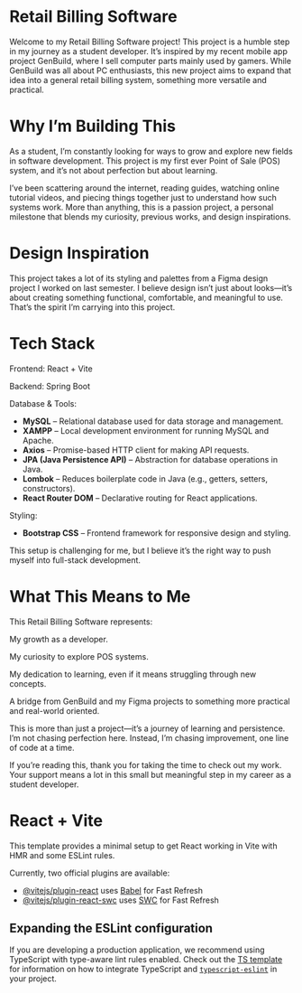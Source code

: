 # Retail Billing Software 

Welcome to my Retail Billing Software project!
This project is a humble step in my journey as a student developer. It’s inspired by my recent mobile app project GenBuild, where I sell computer parts mainly used by gamers. While GenBuild was all about PC enthusiasts, this new project aims to expand that idea into a general retail billing system, something more versatile and practical.

# Why I’m Building This 

As a student, I’m constantly looking for ways to grow and explore new fields in software development. This project is my first ever Point of Sale (POS) system, and it’s not about perfection but about learning.

I’ve been scattering around the internet, reading guides, watching online tutorial videos, and piecing things together just to understand how such systems work. More than anything, this is a passion project, a personal milestone that blends my curiosity, previous works, and design inspirations.

# Design Inspiration 

This project takes a lot of its styling and palettes from a Figma design project I worked on last semester. I believe design isn’t just about looks—it’s about creating something functional, comfortable, and meaningful to use. That’s the spirit I’m carrying into this project.

# Tech Stack 

Frontend: React + Vite

Backend: Spring Boot 

Database & Tools: 
- **MySQL** – Relational database used for data storage and management.  
- **XAMPP** – Local development environment for running MySQL and Apache.  
- **Axios** – Promise-based HTTP client for making API requests.  
- **JPA (Java Persistence API)** – Abstraction for database operations in Java.  
- **Lombok** – Reduces boilerplate code in Java (e.g., getters, setters, constructors).
- **React Router DOM** – Declarative routing for React applications.   

Styling: 
- **Bootstrap CSS** – Frontend framework for responsive design and styling.

  
This setup is challenging for me, but I believe it’s the right way to push myself into full-stack development.

# What This Means to Me 

This Retail Billing Software represents:

My growth as a developer.

My curiosity to explore POS systems.

My dedication to learning, even if it means struggling through new concepts.

A bridge from GenBuild and my Figma projects to something more practical and real-world oriented.


This is more than just a project—it’s a journey of learning and persistence. I’m not chasing perfection here. Instead, I’m chasing improvement, one line of code at a time.

If you’re reading this, thank you for taking the time to check out my work. Your support means a lot in this small but meaningful step in my career as a student developer.



# React + Vite

This template provides a minimal setup to get React working in Vite with HMR and some ESLint rules.

Currently, two official plugins are available:

- [@vitejs/plugin-react](https://github.com/vitejs/vite-plugin-react/blob/main/packages/plugin-react) uses [Babel](https://babeljs.io/) for Fast Refresh
- [@vitejs/plugin-react-swc](https://github.com/vitejs/vite-plugin-react/blob/main/packages/plugin-react-swc) uses [SWC](https://swc.rs/) for Fast Refresh

## Expanding the ESLint configuration

If you are developing a production application, we recommend using TypeScript with type-aware lint rules enabled. Check out the [TS template](https://github.com/vitejs/vite/tree/main/packages/create-vite/template-react-ts) for information on how to integrate TypeScript and [`typescript-eslint`](https://typescript-eslint.io) in your project.
